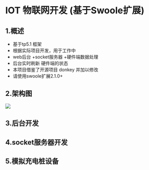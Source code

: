 IOT 物联网开发 (基于Swoole扩展)
==============
1.概述
--------------
+ 基于tp5.1 框架
+ 根据实际项目开发，用于工作中
+ web后台 +socket服务器 +硬件端数据处理
+ 后台实时刷新 硬件端的状态
+ 本项目借鉴了开源项目 donkey 并加以修改
+ 请使用swoole扩展2.1.0+


2.架构图
--------------
![](https://raw.githubusercontent.com/Lxido/iot/master/public/gitimg/IOT.png)

3.后台开发
--------------

    
4.socket服务器开发
-----------


5.模拟充电桩设备
----------

